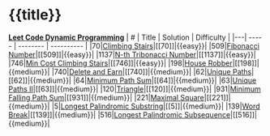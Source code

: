 # {{title}}

**[Leet Code Dynamic Programming](https://leetcode.com/studyplan/dynamic-programming/)**
| # | Title | Solution | Difficulty |
|---| ----- | -------- | ---------- |
|70|[Climbing Stairs](https://leetcode.com/problems/climbing-stairs/?envType=study-plan-v2&envId=dynamic-programming)|[[70]]|{{easy}}|
|509|[Fibonacci Number](https://leetcode.com/problems/fibonacci-number/?envType=study-plan-v2&envId=dynamic-programming)|[[509]]|{{easy}}|
|1137|[N-th Tribonacci Number](https://leetcode.com/problems/n-th-tribonacci-number/?envType=study-plan-v2&envId=dynamic-programming)|[[1137]]|{{easy}}|
|746|[Min Cost Climbing Stairs](https://leetcode.com/problems/min-cost-climbing-stairs/?envType=study-plan-v2&envId=dynamic-programming)|[[746]]|{{easy}}|
|198|[House Robber](https://leetcode.com/problems/house-robber/?envType=study-plan-v2&envId=dynamic-programming)|[[198]]|{{medium}}|
|740|[Delete and Earn](https://leetcode.com/problems/delete-and-earn/?envType=study-plan-v2&envId=dynamic-programming)|[[740]]|{{medium}}|
|62|[Unique Paths](https://leetcode.com/problems/unique-paths/?envType=study-plan-v2&envId=dynamic-programming)|[[62]]|{{medium}}|
|64|[Minimum Path Sum](https://leetcode.com/problems/minimum-path-sum/?envType=study-plan-v2&envId=dynamic-programming)|[[64]]|{{medium}}|
|63|[Unique Paths II](https://leetcode.com/problems/unique-paths-ii/?envType=study-plan-v2&envId=dynamic-programming)|[[63]]|{{medium}}|
|120|[Triangle](https://leetcode.com/problems/triangle/?envType=study-plan-v2&envId=dynamic-programming)|[[120]]|{{medium}}|
|931|[Minimum Falling Path Sum](https://leetcode.com/problems/minimum-falling-path-sum/?envType=study-plan-v2&envId=dynamic-programming)|[[931]]|{{medium}}|
|221|[Maximal Square](https://leetcode.com/problems/maximal-square/?envType=study-plan-v2&envId=dynamic-programming)|[[221]]|{{medium}}|
|5|[Longest Palindromic Substring](https://leetcode.com/problems/longest-palindromic-substring/?envType=study-plan-v2&envId=dynamic-programming)|[[5]]|{{medium}}|
|139|[Word Break](https://leetcode.com/problems/word-break/?envType=study-plan-v2&envId=dynamic-programming)|[[139]]|{{medium}}|
|516|[Longest Palindromic Subsequence](https://leetcode.com/problems/longest-palindromic-subsequence/description/?envType=study-plan-v2&envId=dynamic-programming)|[[516]]|{{medium}}|
